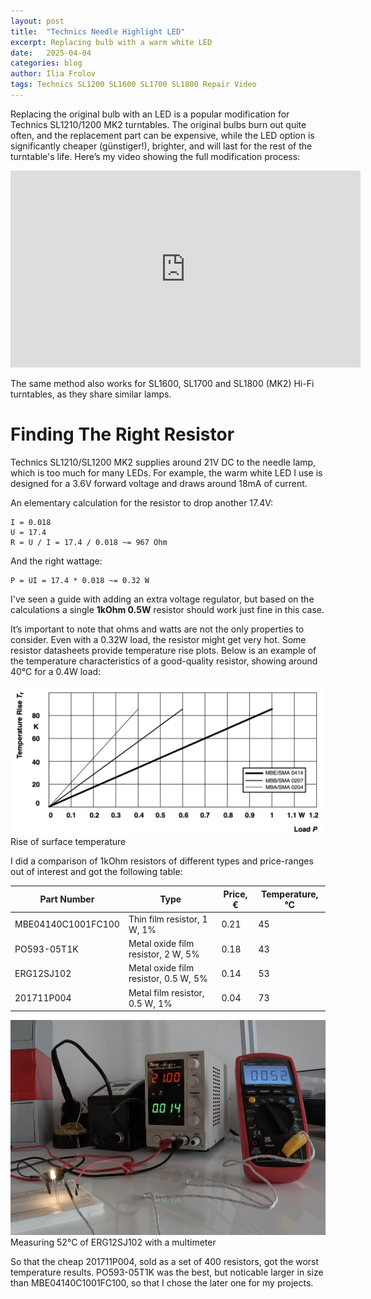 ```yaml
---
layout: post
title:  "Technics Needle Highlight LED"
excerpt: Replacing bulb with a warm white LED
date:   2025-04-04
categories: blog
author: Ilia Frolov
tags: Technics SL1200 SL1600 SL1700 SL1800 Repair Video
---
```


Replacing the original bulb with an LED is a popular modification for Technics SL1210/1200 MK2 turntables. The original bulbs burn out quite often, and the replacement part can be expensive, while the LED option is significantly cheaper (günstiger!), brighter, and will last for the rest of the turntable's life. Here’s my video showing the full modification process:

<div class="embedded-video">
<iframe width="560" height="315" src="https://www.youtube.com/embed/UQZ803N67J0?si=tg2EckNwjEILIPTg" title="YouTube video player" frameborder="0" allow="accelerometer; autoplay; clipboard-write; encrypted-media; gyroscope; picture-in-picture; web-share" referrerpolicy="strict-origin-when-cross-origin" allowfullscreen></iframe>
</div>

The same method also works for SL1600, SL1700 and SL1800 (MK2) Hi-Fi turntables, as they share similar lamps.

# Finding The Right Resistor

Technics SL1210/SL1200 MK2 supplies around 21V DC to the needle lamp, which is too much for many LEDs. For example, the warm white LED I use is designed for a 3.6V forward voltage and draws around 18mA of current.

An elementary calculation for the resistor to drop another 17.4V:

```
I = 0.018
U = 17.4
R = U / I = 17.4 / 0.018 ~= 967 Ohm
```

And the right wattage:

```
P = UI = 17.4 * 0.018 ~= 0.32 W
```

I've seen a guide with adding an extra voltage regulator, but based on the calculations a single __1kOhm 0.5W__ resistor should work just fine in this case.

It’s important to note that ohms and watts are not the only properties to consider. Even with a 0.32W load, the resistor might get very hot. Some resistor datasheets provide temperature rise plots. Below is an example of the temperature characteristics of a good-quality resistor, showing around 40°C for a 0.4W load:

<div class="blogPostImage">
<img src="/assets/posts/technics-needle-highlight-led/TemperatureRise.png" alt="Rise of surface temperature"/>
<div class="blogPostImageTitle">Rise of surface temperature</div>
</div>

I did a comparison of 1kOhm resistors of different types and price-ranges out of interest and got the following table:

| Part Number        | Type | Price, € | Temperature, °C |
| --- | --- | --- | --- |
| MBE04140C1001FC100 | Thin film resistor, 1 W, 1% | 0.21 | 45 |
| PO593-05T1K | Metal oxide film resistor, 2 W, 5%  | 0.18 | 43 |
| ERG12SJ102 | Metal oxide film resistor, 0.5 W, 5% | 0.14 | 53 |
| 201711P004 | Metal film resistor, 0.5 W, 1% | 0.04 | 73 |

<div class="blogPostImage">
<img src="/assets/posts/technics-needle-highlight-led/SurfaceTemperatureTest.jpg" alt="Measuring 52°C of ERG12SJ102 with a multimeter"/>
<div class="blogPostImageTitle">Measuring 52°C of ERG12SJ102 with a multimeter</div>
</div>

So that the cheap 201711P004, sold as a set of 400 resistors, got the worst temperature results. PO593-05T1K was the best, but noticable larger in size than MBE04140C1001FC100, so that I chose the later one for my projects.